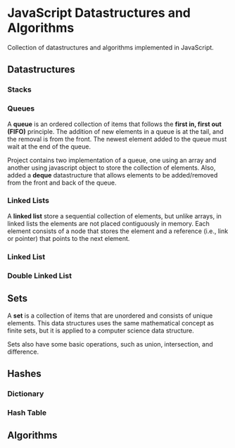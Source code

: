 # JavaScript Datastructures and Algorithms
Collection of datastructures and algorithms implemented in JavaScript.

## Datastructures

### Stacks

### Queues
A **queue** is an ordered collection of items that follows the **first in, first out (FIFO)** principle. The addition of new elements in a queue is at the tail, and the removal is from the front. The newest element added to the queue must wait at the end of the queue.

Project contains two implementation of a queue, one using an array and another using  javascript object to store the collection of elements. Also, added a **deque** datastructure that allows elements to be added/removed from the front and back of the queue.

### Linked Lists
A **linked list** store a sequential collection of elements, but unlike arrays, in linked lists the elements are not placed contiguously in memory. Each element consists of a node that stores the element and a reference (i.e., link or pointer) that points to the next element.

### Linked List

### Double Linked List

## Sets
A **set** is a collection of items that are unordered and consists of unique elements. This data structures uses the same mathematical concept as finite sets, but it is applied to a computer science data structure.

Sets also have some basic operations, such as union, intersection, and difference.

## Hashes

### Dictionary

### Hash Table

## Algorithms

